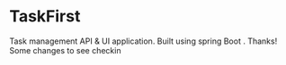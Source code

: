 # TaskFirst
Task management API &amp; UI application. Built using spring Boot . Thanks!
Some changes to see checkin 
